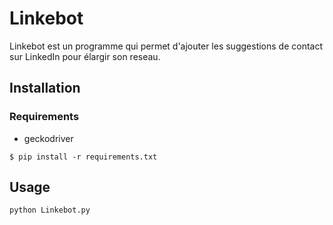 # Linkebot

Linkebot est un programme qui permet d'ajouter les suggestions de contact sur LinkedIn pour élargir son reseau.

## Installation
### Requirements
* geckodriver

`$ pip install -r requirements.txt`

## Usage

```
python Linkebot.py
```
